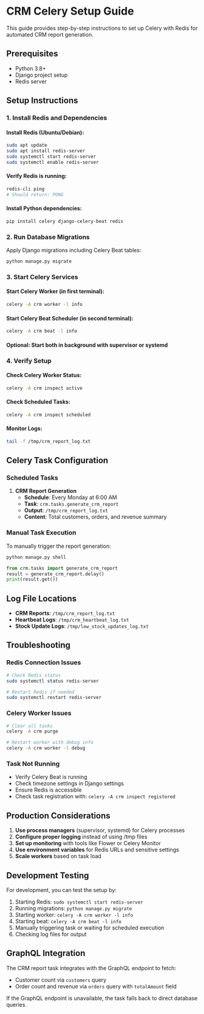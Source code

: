 # CRM Celery Setup Guide

This guide provides step-by-step instructions to set up Celery with Redis for automated CRM report generation.

## Prerequisites

- Python 3.8+
- Django project setup
- Redis server

## Setup Instructions

### 1. Install Redis and Dependencies

#### Install Redis (Ubuntu/Debian):
```bash
sudo apt update
sudo apt install redis-server
sudo systemctl start redis-server
sudo systemctl enable redis-server
```

#### Verify Redis is running:
```bash
redis-cli ping
# Should return: PONG
```

#### Install Python dependencies:
```bash
pip install celery django-celery-beat redis
```

### 2. Run Database Migrations

Apply Django migrations including Celery Beat tables:
```bash
python manage.py migrate
```

### 3. Start Celery Services

#### Start Celery Worker (in first terminal):
```bash
celery -A crm worker -l info
```

#### Start Celery Beat Scheduler (in second terminal):
```bash
celery -A crm beat -l info
```

#### Optional: Start both in background with supervisor or systemd

### 4. Verify Setup

#### Check Celery Worker Status:
```bash
celery -A crm inspect active
```

#### Check Scheduled Tasks:
```bash
celery -A crm inspect scheduled
```

#### Monitor Logs:
```bash
tail -f /tmp/crm_report_log.txt
```

## Celery Task Configuration

### Scheduled Tasks

1. **CRM Report Generation**
   - **Schedule**: Every Monday at 6:00 AM
   - **Task**: `crm.tasks.generate_crm_report`
   - **Output**: `/tmp/crm_report_log.txt`
   - **Content**: Total customers, orders, and revenue summary

### Manual Task Execution

To manually trigger the report generation:
```bash
python manage.py shell
```

```python
from crm.tasks import generate_crm_report
result = generate_crm_report.delay()
print(result.get())
```

## Log File Locations

- **CRM Reports**: `/tmp/crm_report_log.txt`
- **Heartbeat Logs**: `/tmp/crm_heartbeat_log.txt`
- **Stock Update Logs**: `/tmp/low_stock_updates_log.txt`

## Troubleshooting

### Redis Connection Issues
```bash
# Check Redis status
sudo systemctl status redis-server

# Restart Redis if needed
sudo systemctl restart redis-server
```

### Celery Worker Issues
```bash
# Clear all tasks
celery -A crm purge

# Restart worker with debug info
celery -A crm worker -l debug
```

### Task Not Running
- Verify Celery Beat is running
- Check timezone settings in Django settings
- Ensure Redis is accessible
- Check task registration with: `celery -A crm inspect registered`

## Production Considerations

1. **Use process managers** (supervisor, systemd) for Celery processes
2. **Configure proper logging** instead of using /tmp files
3. **Set up monitoring** with tools like Flower or Celery Monitor
4. **Use environment variables** for Redis URLs and sensitive settings
5. **Scale workers** based on task load

## Development Testing

For development, you can test the setup by:

1. Starting Redis: `sudo systemctl start redis-server`
2. Running migrations: `python manage.py migrate`
3. Starting worker: `celery -A crm worker -l info`
4. Starting beat: `celery -A crm beat -l info`
5. Manually triggering task or waiting for scheduled execution
6. Checking log files for output

## GraphQL Integration

The CRM report task integrates with the GraphQL endpoint to fetch:
- Customer count via `customers` query
- Order count and revenue via `orders` query with `totalAmount` field

If the GraphQL endpoint is unavailable, the task falls back to direct database queries.
